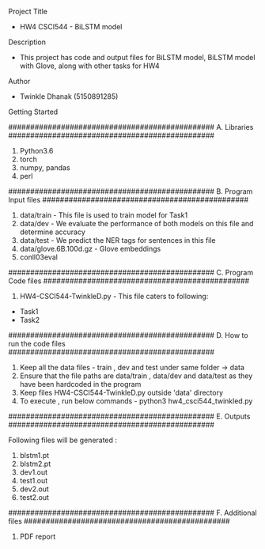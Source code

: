 Project Title
- HW4 CSCI544 - BiLSTM model

Description
- This project has code and output files for BiLSTM model, BiLSTM model with Glove, along with other tasks for HW4


Author
- Twinkle Dhanak (5150891285)


Getting Started

###############################################
A. Libraries
###############################################
1. Python3.6
2. torch 
3. numpy, pandas
4. perl

###############################################
B. Program Input files
###############################################

1. data/train - This file is used to train model for Task1
2. data/dev - We evaluate the performance of both models on this file and determine accuracy
3. data/test - We predict the NER tags for sentences in this file
4. data/glove.6B.100d.gz - Glove embeddings
5. conll03eval

###############################################
C. Program Code files
###############################################

1. HW4-CSCI544-TwinkleD.py - This file caters to following:
- Task1
- Task2

###############################################
D. How to run the code files
###############################################

1. Keep all the data files - train , dev and test under same folder -> data
2. Ensure that the file paths are data/train , data/dev and data/test as they have been hardcoded in the program
3. Keep files HW4-CSCI544-TwinkleD.py outside 'data' directory
4. To execute , run below commands - 
python3 hw4_csci544_twinkled.py 


###############################################
E. Outputs
###############################################

Following files will be generated :
1. blstm1.pt
2. blstm2.pt
3. dev1.out
4. test1.out
5. dev2.out
6. test2.out

###############################################
F. Additional files
###############################################

1. PDF report
